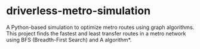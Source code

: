 # driverless-metro-simulation
A Python-based simulation to optimize metro routes using graph algorithms. This project finds the fastest and least transfer routes in a metro network using BFS (Breadth-First Search) and A algorithm*.

